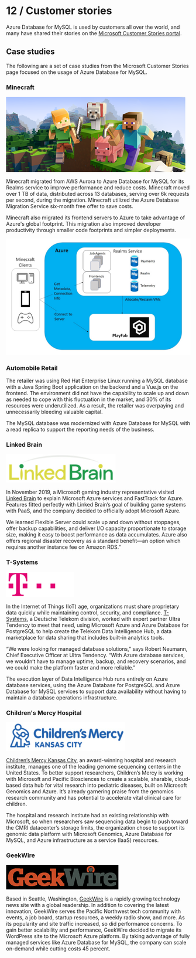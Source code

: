 # 12 / Customer stories

Azure Database for MySQL is used by customers all over the world, and many have shared their stories on the [Microsoft Customer Stories portal](https://customers.microsoft.com/search?sq=%22Azure%20Database%20for%20MySQL%22&ff=&p=2&so=story_publish_date%20desc).

## Case studies

The following are a set of case studies from the Microsoft Customer Stories page focused on the usage of Azure Database for MySQL.

### Minecraft

![](media/minecraft-logo.png)

Minecraft migrated from AWS Aurora to Azure Database for MySQL for its Realms service to improve performance and reduce costs. Minecraft moved over 1 TB of data, distributed across 13 databases, serving over 6k requests per second, during the migration. Minecraft utilized the Azure Database Migration Service six-month free offer to save costs.

Minecraft also migrated its frontend servers to Azure to take advantage of Azure's global footprint. This migration also improved developer productivity through smaller code footprints and simpler deployments.

![This image demonstrates the Minecraft Realms service running in Azure, accessing Azure Database for MySQL.](./media/realms-migration.png "Minecraft Realms migration to Azure")

### Automobile Retail

The retailer was using Red Hat Enterprise Linux running a MySQL database with a Java Spring Boot application on the backend and a Vue.js on the frontend. The environment did not have the capability to scale up and down as needed to cope with this fluctuation in the market, and 30% of its resources were underutilized. As a result, the retailer was overpaying and unnecessarily bleeding valuable capital.

The MySQL database was modernized with Azure Database for MySQL with a read replica to support the reporting needs of the business.

### Linked Brain

![](media/linked-brain-logo.png)

In November 2019, a Microsoft gaming industry representative visited [Linked Brain](https://customers.microsoft.com/en-us/story/1418505453083122843-linked-brain-en-japan) to explain Microsoft Azure services and FastTrack for Azure. Features fitted perfectly with Linked Brain’s goal of building game systems with PaaS, and the company decided to officially adopt Microsoft Azure.

We learned Flexible Server could scale up and down without stoppages, offer backup capabilities, and deliver I/O capacity proportionate to storage size, making it easy to boost performance as data accumulates. Azure also offers regional disaster recovery as a standard benefit—an option which requires another instance fee on Amazon RDS.”

### T-Systems

![](media/t-systems-logo.png)

In the Internet of Things (IoT) age, organizations must share proprietary data quickly while maintaining control, security, and compliance. [T-Systems](https://customers.microsoft.com/en-us/story/724200-deutsche-telekom-telecommunications-azure), a Deutsche Telekom division, worked with expert partner Ultra Tendency to meet that need, using Microsoft Azure and Azure Database for PostgreSQL to help create the Telekom Data Intelligence Hub, a data marketplace for data sharing that includes built-in analytics tools.

“We were looking for managed database solutions,” says Robert Neumann, Chief Executive Officer at Ultra Tendency. “With Azure database services, we wouldn’t have to manage uptime, backup, and recovery scenarios, and we could make the platform faster and more reliable.”

The execution layer of Data Intelligence Hub runs entirely on Azure database services, using the Azure Database for PostgreSQL and Azure Database for MySQL services to support data availability without having to maintain a database operations infrastructure.

### Children's Mercy Hospital

![](media/children-mercy-logo.png)

[Children’s Mercy Kansas City](https://customers.microsoft.com/en-us/story/860516-childrens-mercy-health-provider-azure), an award-winning hospital and research institute, manages one of the leading genome sequencing centers in the United States. To better support researchers, Children’s Mercy is working with Microsoft and Pacific Biosciences to create a scalable, sharable, cloud-based data hub for vital research into pediatric diseases, built on Microsoft Genomics and Azure. It’s already garnering praise from the genomics research community and has potential to accelerate vital clinical care for children.

The hospital and research institute had an existing relationship with Microsoft, so when researchers saw sequencing data begin to push toward the CMRI datacenter’s storage limits, the organization chose to support its genomic data platform with Microsoft Genomics, Azure Database for MySQL, and Azure infrastructure as a service (IaaS) resources.

### GeekWire

![](media/geekwire.png)

Based in Seattle, Washington, [GeekWire](https://customers.microsoft.com/en-us/story/geekwire) is a rapidly growing technology news site with a global readership. In addition to covering the latest innovation, GeekWire serves the Pacific Northwest tech community with events, a job board, startup resources, a weekly radio show, and more. As its popularity and site traffic increased, so did performance concerns. To gain better scalability and performance, GeekWire decided to migrate its WordPress site to the Microsoft Azure platform. By taking advantage of fully managed services like Azure Database for MySQL, the company can scale on-demand while cutting costs 45 percent.
